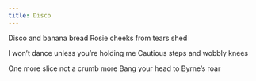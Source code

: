 ```yaml
---
title: Disco
---
```

Disco and banana bread
Rosie cheeks from tears shed

I won’t dance unless you’re holding me
Cautious steps and wobbly knees 

One more slice not a crumb more 
Bang your head to Byrne’s roar